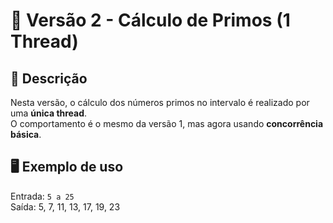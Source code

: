 # 📘 Versão 2 - Cálculo de Primos (1 Thread)

## 📌 Descrição
Nesta versão, o cálculo dos números primos no intervalo é realizado por uma **única thread**.  
O comportamento é o mesmo da versão 1, mas agora usando **concorrência básica**.

## 🖥️ Exemplo de uso
Entrada: `5 a 25`  
Saída: 5, 7, 11, 13, 17, 19, 23
